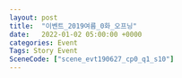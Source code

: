 ```yaml
---
layout: post
title:  "이벤트_2019여름_0화_오프닝"
date:   2022-01-02 05:00:00 +0000
categories: Event
Tags: Story Event
SceneCode: ["scene_evt190627_cp0_q1_s10"]
---
```

